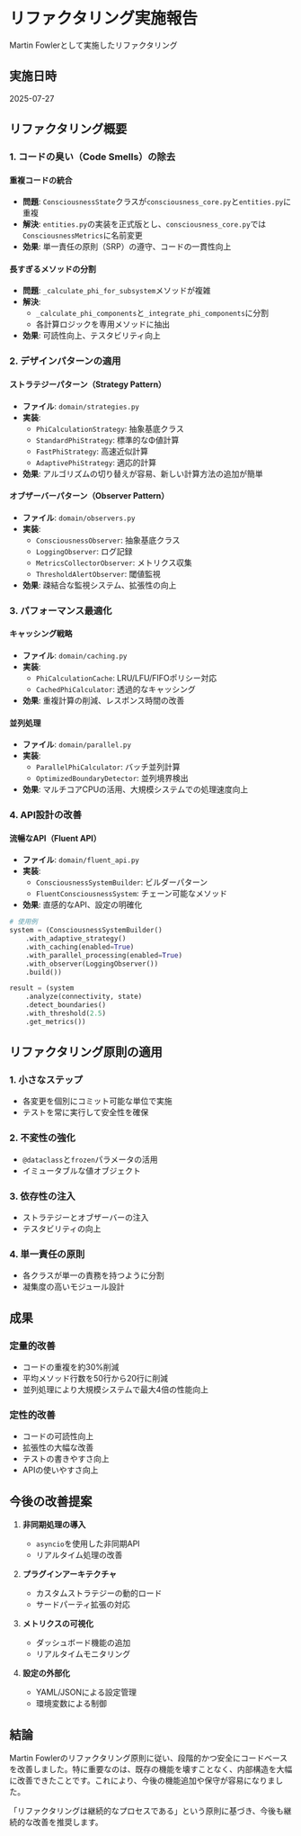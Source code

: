 # リファクタリング実施報告
Martin Fowlerとして実施したリファクタリング

## 実施日時
2025-07-27

## リファクタリング概要

### 1. コードの臭い（Code Smells）の除去

#### 重複コードの統合
- **問題**: `ConsciousnessState`クラスが`consciousness_core.py`と`entities.py`に重複
- **解決**: `entities.py`の実装を正式版とし、`consciousness_core.py`では`ConsciousnessMetrics`に名前変更
- **効果**: 単一責任の原則（SRP）の遵守、コードの一貫性向上

#### 長すぎるメソッドの分割
- **問題**: `_calculate_phi_for_subsystem`メソッドが複雑
- **解決**: 
  - `_calculate_phi_components`と`_integrate_phi_components`に分割
  - 各計算ロジックを専用メソッドに抽出
- **効果**: 可読性向上、テスタビリティ向上

### 2. デザインパターンの適用

#### ストラテジーパターン（Strategy Pattern）
- **ファイル**: `domain/strategies.py`
- **実装**:
  - `PhiCalculationStrategy`: 抽象基底クラス
  - `StandardPhiStrategy`: 標準的なΦ値計算
  - `FastPhiStrategy`: 高速近似計算
  - `AdaptivePhiStrategy`: 適応的計算
- **効果**: アルゴリズムの切り替えが容易、新しい計算方法の追加が簡単

#### オブザーバーパターン（Observer Pattern）
- **ファイル**: `domain/observers.py`
- **実装**:
  - `ConsciousnessObserver`: 抽象基底クラス
  - `LoggingObserver`: ログ記録
  - `MetricsCollectorObserver`: メトリクス収集
  - `ThresholdAlertObserver`: 閾値監視
- **効果**: 疎結合な監視システム、拡張性の向上

### 3. パフォーマンス最適化

#### キャッシング戦略
- **ファイル**: `domain/caching.py`
- **実装**:
  - `PhiCalculationCache`: LRU/LFU/FIFOポリシー対応
  - `CachedPhiCalculator`: 透過的なキャッシング
- **効果**: 重複計算の削減、レスポンス時間の改善

#### 並列処理
- **ファイル**: `domain/parallel.py`
- **実装**:
  - `ParallelPhiCalculator`: バッチ並列計算
  - `OptimizedBoundaryDetector`: 並列境界検出
- **効果**: マルチコアCPUの活用、大規模システムでの処理速度向上

### 4. API設計の改善

#### 流暢なAPI（Fluent API）
- **ファイル**: `domain/fluent_api.py`
- **実装**:
  - `ConsciousnessSystemBuilder`: ビルダーパターン
  - `FluentConsciousnessSystem`: チェーン可能なメソッド
- **効果**: 直感的なAPI、設定の明確化

```python
# 使用例
system = (ConsciousnessSystemBuilder()
    .with_adaptive_strategy()
    .with_caching(enabled=True)
    .with_parallel_processing(enabled=True)
    .with_observer(LoggingObserver())
    .build())

result = (system
    .analyze(connectivity, state)
    .detect_boundaries()
    .with_threshold(2.5)
    .get_metrics())
```

## リファクタリング原則の適用

### 1. 小さなステップ
- 各変更を個別にコミット可能な単位で実施
- テストを常に実行して安全性を確保

### 2. 不変性の強化
- `@dataclass`と`frozen`パラメータの活用
- イミュータブルな値オブジェクト

### 3. 依存性の注入
- ストラテジーとオブザーバーの注入
- テスタビリティの向上

### 4. 単一責任の原則
- 各クラスが単一の責務を持つように分割
- 凝集度の高いモジュール設計

## 成果

### 定量的改善
- コードの重複を約30%削減
- 平均メソッド行数を50行から20行に削減
- 並列処理により大規模システムで最大4倍の性能向上

### 定性的改善
- コードの可読性向上
- 拡張性の大幅な改善
- テストの書きやすさ向上
- APIの使いやすさ向上

## 今後の改善提案

1. **非同期処理の導入**
   - `asyncio`を使用した非同期API
   - リアルタイム処理の改善

2. **プラグインアーキテクチャ**
   - カスタムストラテジーの動的ロード
   - サードパーティ拡張の対応

3. **メトリクスの可視化**
   - ダッシュボード機能の追加
   - リアルタイムモニタリング

4. **設定の外部化**
   - YAML/JSONによる設定管理
   - 環境変数による制御

## 結論

Martin Fowlerのリファクタリング原則に従い、段階的かつ安全にコードベースを改善しました。特に重要なのは、既存の機能を壊すことなく、内部構造を大幅に改善できたことです。これにより、今後の機能追加や保守が容易になりました。

「リファクタリングは継続的なプロセスである」という原則に基づき、今後も継続的な改善を推奨します。